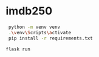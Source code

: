 # imdb250
```sh
 python -m venv venv
 .\venv\Scripts\activate
 pip install -r requirements.txt
```


```sh
flask run
```
